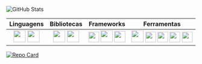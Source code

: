 <div>
  
![GitHub Stats](https://github-readme-stats.vercel.app/api?username=JaoVini&theme=github_dark&hide_border=true&show_icons=true&icon_color=007ACC&title_color=3B7ED4&text_color=FFF)
<br>

<table>
        <thead>
            <tr>
                <th>Linguagens</th>
                <th>Bibliotecas</th>
                <th>Frameworks</th>
                <th>Ferramentas</th>
            </tr>
        </thead>
        <tbody>
            <tr>
                <td align="center"><img width="32px" src="https://cdn.jsdelivr.net/gh/devicons/devicon@latest/icons/javascript/javascript-original.svg" /> <img width="32px" src="https://cdn.jsdelivr.net/gh/devicons/devicon@latest/icons/typescript/typescript-original.svg" />
                <td align="center"><img width="32px" src="https://cdn.jsdelivr.net/gh/devicons/devicon@latest/icons/jquery/jquery-original.svg" /> <img width="32px" src="https://cdn.jsdelivr.net/gh/devicons/devicon@latest/icons/tailwindcss/tailwindcss-original.svg" /> </td>
                <td align="center"><img width="28px" src="https://cdn.jsdelivr.net/gh/devicons/devicon@latest/icons/vuejs/vuejs-original.svg" /> <img width="32px" src="https://cdn.jsdelivr.net/gh/devicons/devicon@latest/icons/angular/angular-original.svg"> <img width="30px" src="https://cdn.jsdelivr.net/gh/devicons/devicon@latest/icons/nestjs/nestjs-original.svg" /> </td> 
                <td align="center"><img width="32px" src="https://cdn.jsdelivr.net/gh/devicons/devicon@latest/icons/sass/sass-original.svg" /> <img width="28px" src="https://cdn.jsdelivr.net/gh/devicons/devicon@latest/icons/figma/figma-original.svg" /> <img width="28px" src="https://cdn.jsdelivr.net/gh/devicons/devicon@latest/icons/nodejs/nodejs-original.svg" /> <img width="28px" src="https://cdn.jsdelivr.net/gh/devicons/devicon@latest/icons/postman/postman-original.svg" /> <img width="28px" src="https://cdn.jsdelivr.net/gh/devicons/devicon@latest/icons/vitejs/vitejs-original.svg" /> </td>
            </tr>
        </tbody>
    </table>

[![Repo Card](https://github-readme-stats.vercel.app/api/pin/?username=jaovini&repo=Portfolio&bg_color=0D1117&border_color=3D444D&show_icons=true&icon_color=30A3DC&title_color=E94D5F&text_color=FFF)](https://github.com/SEUUSERNAME/SEUREPOSITORIO)


</div>
